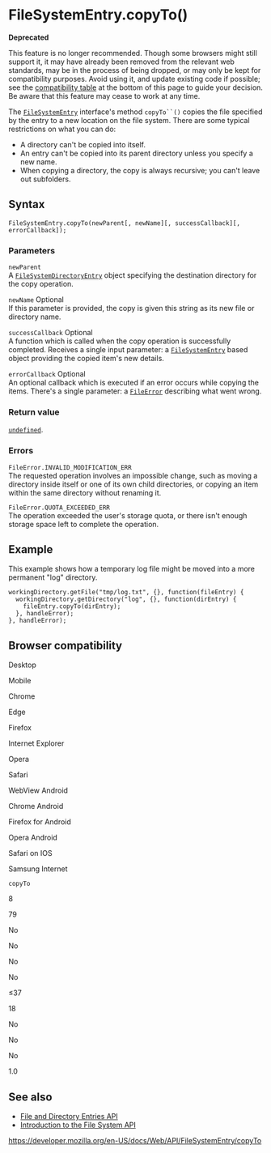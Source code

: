# FileSystemEntry.copyTo()

**Deprecated**

This feature is no longer recommended. Though some browsers might still support it, it may have already been removed from the relevant web standards, may be in the process of being dropped, or may only be kept for compatibility purposes. Avoid using it, and update existing code if possible; see the [compatibility table](#browser_compatibility) at the bottom of this page to guide your decision. Be aware that this feature may cease to work at any time.

The [`FileSystemEntry`](../filesystementry) interface's method ` copyTo``() ` copies the file specified by the entry to a new location on the file system. There are some typical restrictions on what you can do:

- A directory can't be copied into itself.
- An entry can't be copied into its parent directory unless you specify a new name.
- When copying a directory, the copy is always recursive; you can't leave out subfolders.

## Syntax

    FileSystemEntry.copyTo(newParent[, newName][, successCallback][, errorCallback]);

### Parameters

`newParent`  
A [`FileSystemDirectoryEntry`](../filesystemdirectoryentry) object specifying the destination directory for the copy operation.

`newName` <span class="badge inline optional">Optional</span>  
If this parameter is provided, the copy is given this string as its new file or directory name.

`successCallback` <span class="badge inline optional">Optional</span>  
A function which is called when the copy operation is successfully completed. Receives a single input parameter: a [`FileSystemEntry`](../filesystementry) based object providing the copied item's new details.

`errorCallback` <span class="badge inline optional">Optional</span>  
An optional callback which is executed if an error occurs while copying the items. There's a single parameter: a [`FileError`](../fileerror) describing what went wrong.

### Return value

[`undefined`](https://developer.mozilla.org/en-US/docs/Web/JavaScript/Reference/Global_Objects/undefined).

### Errors

`FileError.INVALID_MODIFICATION_ERR`  
The requested operation involves an impossible change, such as moving a directory inside itself or one of its own child directories, or copying an item within the same directory without renaming it.

`FileError.QUOTA_EXCEEDED_ERR`  
The operation exceeded the user's storage quota, or there isn't enough storage space left to complete the operation.

## Example

This example shows how a temporary log file might be moved into a more permanent "log" directory.

    workingDirectory.getFile("tmp/log.txt", {}, function(fileEntry) {
      workingDirectory.getDirectory("log", {}, function(dirEntry) {
        fileEntry.copyTo(dirEntry);
      }, handleError);
    }, handleError);

## Browser compatibility

Desktop

Mobile

Chrome

Edge

Firefox

Internet Explorer

Opera

Safari

WebView Android

Chrome Android

Firefox for Android

Opera Android

Safari on IOS

Samsung Internet

`copyTo`

8

79

No

No

No

No

≤37

18

No

No

No

1.0

## See also

- [File and Directory Entries API](../file_and_directory_entries_api)
- [Introduction to the File System API](../file_and_directory_entries_api/introduction)

<a href="https://developer.mozilla.org/en-US/docs/Web/API/FileSystemEntry/copyTo" class="_attribution-link">https://developer.mozilla.org/en-US/docs/Web/API/FileSystemEntry/copyTo</a>
